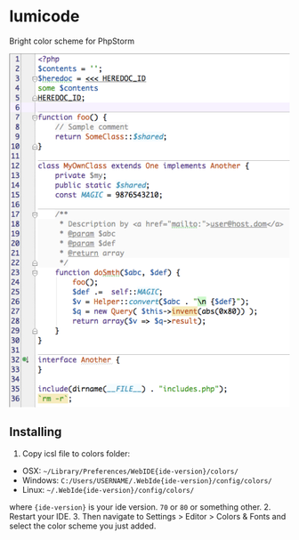 lumicode
========

Bright color scheme for PhpStorm

![lumicode - Bright color scheme for PhpStorm][screenshot]

## Installing
1. Copy icsl file to colors folder:
  - OSX: `~/Library/Preferences/WebIDE{ide-version}/colors/`
  - Windows: `C:/Users/USERNAME/.WebIde{ide-version}/config/colors/`
  - Linux: `~/.WebIde{ide-version}/config/colors/`
  
  where `{ide-version}` is your ide version. `70` or `80` or something other.
2. Restart your IDE. 
3. Then navigate to Settings > Editor > Colors & Fonts and select the color scheme you just added.

[screenshot]: https://raw.githubusercontent.com/m8rge/lumicode/master/screenshot.png
